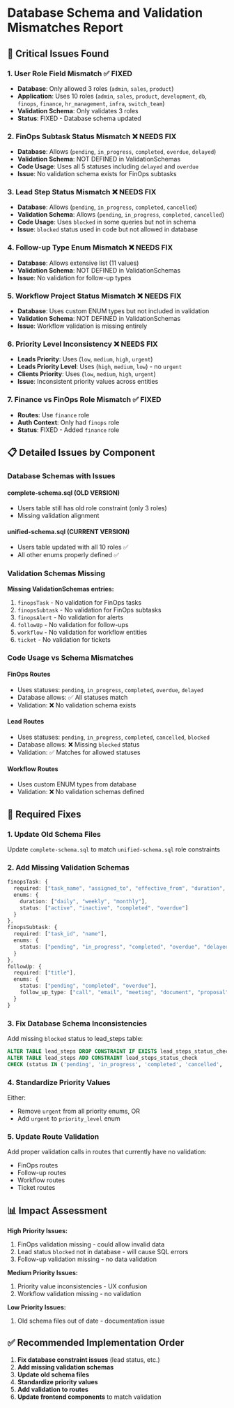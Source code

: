 # Database Schema and Validation Mismatches Report

## 🚨 **Critical Issues Found**

### 1. **User Role Field Mismatch** ✅ FIXED
- **Database**: Only allowed 3 roles (`admin`, `sales`, `product`)  
- **Application**: Uses 10 roles (`admin`, `sales`, `product`, `development`, `db`, `finops`, `finance`, `hr_management`, `infra`, `switch_team`)
- **Validation Schema**: Only validates 3 roles
- **Status**: FIXED - Database schema updated

### 2. **FinOps Subtask Status Mismatch** ❌ NEEDS FIX
- **Database**: Allows (`pending`, `in_progress`, `completed`, `overdue`, `delayed`)
- **Validation Schema**: NOT DEFINED in ValidationSchemas
- **Code Usage**: Uses all 5 statuses including `delayed` and `overdue`
- **Issue**: No validation schema exists for FinOps subtasks

### 3. **Lead Step Status Mismatch** ❌ NEEDS FIX  
- **Database**: Allows (`pending`, `in_progress`, `completed`, `cancelled`)
- **Validation Schema**: Allows (`pending`, `in_progress`, `completed`, `cancelled`)
- **Code Usage**: Uses `blocked` in some queries but not in schema
- **Issue**: `blocked` status used in code but not allowed in database

### 4. **Follow-up Type Enum Mismatch** ❌ NEEDS FIX
- **Database**: Allows extensive list (11 values)
- **Validation Schema**: NOT DEFINED in ValidationSchemas  
- **Issue**: No validation for follow-up types

### 5. **Workflow Project Status Mismatch** ❌ NEEDS FIX
- **Database**: Uses custom ENUM types but not included in validation
- **Validation Schema**: NOT DEFINED in ValidationSchemas
- **Issue**: Workflow validation is missing entirely

### 6. **Priority Level Inconsistency** ❌ NEEDS FIX
- **Leads Priority**: Uses (`low`, `medium`, `high`, `urgent`)
- **Leads Priority Level**: Uses (`high`, `medium`, `low`) - no `urgent`
- **Clients Priority**: Uses (`low`, `medium`, `high`, `urgent`)
- **Issue**: Inconsistent priority values across entities

### 7. **Finance vs FinOps Role Mismatch** ✅ FIXED
- **Routes**: Use `finance` role
- **Auth Context**: Only had `finops` role  
- **Status**: FIXED - Added `finance` role

## 📋 **Detailed Issues by Component**

### **Database Schemas with Issues**

#### **complete-schema.sql** (OLD VERSION)
- Users table still has old role constraint (only 3 roles)
- Missing validation alignment

#### **unified-schema.sql** (CURRENT VERSION) 
- Users table updated with all 10 roles ✅
- All other enums properly defined ✅

### **Validation Schemas Missing**

**Missing ValidationSchemas entries:**
1. `finopsTask` - No validation for FinOps tasks
2. `finopsSubtask` - No validation for FinOps subtasks  
3. `finopsAlert` - No validation for alerts
4. `followUp` - No validation for follow-ups
5. `workflow` - No validation for workflow entities
6. `ticket` - No validation for tickets

### **Code Usage vs Schema Mismatches**

#### **FinOps Routes**
- Uses statuses: `pending`, `in_progress`, `completed`, `overdue`, `delayed`
- Database allows: ✅ All statuses match
- Validation: ❌ No validation schema exists

#### **Lead Routes**  
- Uses statuses: `pending`, `in_progress`, `completed`, `cancelled`, `blocked`
- Database allows: ❌ Missing `blocked` status
- Validation: ✅ Matches for allowed statuses

#### **Workflow Routes**
- Uses custom ENUM types from database
- Validation: ❌ No validation schemas defined

## 🔧 **Required Fixes**

### **1. Update Old Schema Files**
Update `complete-schema.sql` to match `unified-schema.sql` role constraints

### **2. Add Missing Validation Schemas**
```typescript
finopsTask: {
  required: ["task_name", "assigned_to", "effective_from", "duration", "created_by"],
  enums: {
    duration: ["daily", "weekly", "monthly"],
    status: ["active", "inactive", "completed", "overdue"]
  }
},
finopsSubtask: {
  required: ["task_id", "name"],
  enums: {
    status: ["pending", "in_progress", "completed", "overdue", "delayed"]
  }
},
followUp: {
  required: ["title"],
  enums: {
    status: ["pending", "completed", "overdue"],
    follow_up_type: ["call", "email", "meeting", "document", "proposal", "contract", "onboarding", "general", "sales", "support", "other"]
  }
}
```

### **3. Fix Database Schema Inconsistencies**
Add missing `blocked` status to lead_steps table:
```sql
ALTER TABLE lead_steps DROP CONSTRAINT IF EXISTS lead_steps_status_check;
ALTER TABLE lead_steps ADD CONSTRAINT lead_steps_status_check 
CHECK (status IN ('pending', 'in_progress', 'completed', 'cancelled', 'blocked'));
```

### **4. Standardize Priority Values**
Either:
- Remove `urgent` from all priority enums, OR  
- Add `urgent` to `priority_level` enum

### **5. Update Route Validation**
Add proper validation calls in routes that currently have no validation:
- FinOps routes
- Follow-up routes  
- Workflow routes
- Ticket routes

## 📊 **Impact Assessment**

**High Priority Issues:**
1. FinOps validation missing - could allow invalid data
2. Lead status `blocked` not in database - will cause SQL errors
3. Follow-up validation missing - no data validation

**Medium Priority Issues:**  
1. Priority value inconsistencies - UX confusion
2. Workflow validation missing - no validation

**Low Priority Issues:**
1. Old schema files out of date - documentation issue

## ✅ **Recommended Implementation Order**

1. **Fix database constraint issues** (lead status, etc.)
2. **Add missing validation schemas** 
3. **Update old schema files**
4. **Standardize priority values**
5. **Add validation to routes**
6. **Update frontend components** to match validation
